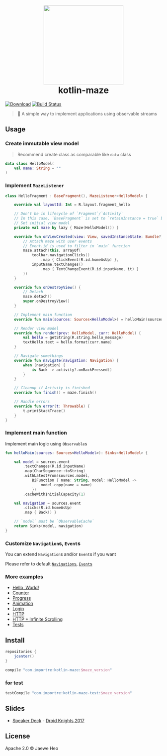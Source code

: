 # <div align="center"><img src="https://cloud.githubusercontent.com/assets/1744446/24075375/55b817e2-0c5d-11e7-823c-83095e684469.png" width=256><br>kotlin-maze</div>

[![Download][bintray-badge]][bintray-version]
[![Build Status][travis-badge]][travis-url]

> :steam_locomotive: A simple way to implement applications using observable streams


## Usage

### Create immutable view model

> Recommend create class as comparable like `data` class

```kotlin
data class HelloModel(
    val name: String = ""
)
```

### Implement `MazeListener`

```kotlin
class HelloFragment : BaseFragment(), MazeListener<HelloModel> {

    override val layoutId: Int = R.layout.fragment_hello

    // Don't be in lifecycle of `Fragment`/`Activity`
    // In this case, `BaseFragment` is set to `retainInstance = true` basically
    // Set initial view model
    private val maze by lazy { Maze(HelloModel()) }

    override fun onViewCreated(view: View, savedInstanceState: Bundle?) {
        // Attach maze with user events
        // Event.id is used to filter in `main` function
        maze.attach(this, arrayOf(
            toolbar.navigationClicks()
                .map { ClickEvent(R.id.homeAsUp) },
            inputName.textChanges()
                .map { TextChangeEvent(R.id.inputName, it) }
        ))
    }

    override fun onDestroyView() {
        // Detach
        maze.detach()
        super.onDestroyView()
    }

    // Implement main function
    override fun main(sources: Sources<HelloModel>) = helloMain(sources)

    // Render view model
    override fun render(prev: HelloModel, curr: HelloModel) {
        val hello = getString(R.string.hello_message)
        textHello.text = hello.format(curr.name)
    }

    // Navigate somethings
    override fun navigate(navigation: Navigation) {
        when (navigation) {
            is Back -> activity?.onBackPressed()
        }
    }

    // Cleanup if Activity is finished
    override fun finish() = maze.finish()

    // Handle errors
    override fun error(t: Throwable) {
        t.printStackTrace()
    }
}
```

### Implement main function

Implement main logic using `Observable`s

```kotlin
fun helloMain(sources: Sources<HelloModel>): Sinks<HelloModel> {

    val model = sources.event
        .textChanges(R.id.inputName)
        .map(CharSequence::toString)
        .withLatestFrom(sources.model,
            BiFunction { name: String, model: HelloModel ->
                model.copy(name = name)
            })
        .cacheWithInitialCapacity(1)

    val navigation = sources.event
        .clicks(R.id.homeAsUp)
        .map { Back() }

    // `model` must be `ObservableCache`
    return Sinks(model, navigation)
}
```

### Customize `Navigation`s, `Event`s

You can extend `Navigation`s and/or `Event`s if you want

Please refer to default
<a href="/kotlin-maze/src/main/kotlin/com/importre/maze/Navigations.kt">`Navigation`s</a>,
<a href="/kotlin-maze/src/main/kotlin/com/importre/maze/Events.kt">`Event`s</a>


### More examples

- <a href="/app/src/main/kotlin/com/importre/example/main/hello">Hello, World!</a>
- <a href="/app/src/main/kotlin/com/importre/example/main/counter">Counter</a>
- <a href="/app/src/main/kotlin/com/importre/example/main/progress">Progress</a>
- <a href="/app/src/main/kotlin/com/importre/example/main/anim">Animation</a>
- <a href="/app/src/main/kotlin/com/importre/example/main/login">Login</a>
- <a href="/app/src/main/kotlin/com/importre/example/main/users">HTTP</a>
- <a href="/app/src/main/kotlin/com/importre/example/main/photos">HTTP + Infinite Scrolling</a>
- <a href="/app/src/test/kotlin/com/importre/example">Tests</a>


## Install

```groovy
repositories {
    jcenter()
}

compile "com.importre:kotlin-maze:$maze_version"
```

### for test

```groovy
testCompile "com.importre:kotlin-maze-test:$maze_version"
```


## Slides

- [Speaker Deck][speakerdeck] - [Droid Knights 2017][droidknights]


## License

Apache 2.0 © Jaewe Heo



[icon]: https://cloud.githubusercontent.com/assets/1744446/24075375/55b817e2-0c5d-11e7-823c-83095e684469.png
[bintray-badge]: https://api.bintray.com/packages/importre/maven/kotlin-maze-test/images/download.svg
[bintray-version]: https://bintray.com/importre/maven/kotlin-maze-test/_latestVersion
[travis-badge]: https://travis-ci.org/importre/kotlin-maze.svg?branch=master
[travis-url]: https://travis-ci.org/importre/kotlin-maze
[speakerdeck]: https://speakerdeck.com/importre/compose-everything-with-rx-and-kotlin
[droidknights]: https://droidknights.github.io/2017/

